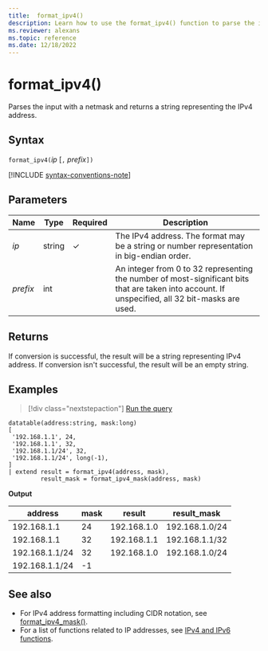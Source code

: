 ```yaml
---
title:  format_ipv4()
description: Learn how to use the format_ipv4() function to parse the input with a netmask and return a string representing the IPv4 address.
ms.reviewer: alexans
ms.topic: reference
ms.date: 12/18/2022
---
```

# format_ipv4()

Parses the input with a netmask and returns a string representing the IPv4 address.

## Syntax

`format_ipv4(`*ip* [`,` *prefix*`])`

[!INCLUDE [syntax-conventions-note](../../includes/syntax-conventions-note.md)]

## Parameters

| Name | Type | Required | Description |
|--|--|--|--|
| *ip* | string | &check; | The IPv4 address. The format may be a string or number representation in big-endian order.|
| *prefix* | int | | An integer from 0 to 32 representing the number of most-significant bits that are taken into account. If unspecified, all 32 bit-masks are used.|

## Returns

If conversion is successful, the result will be a string representing IPv4 address.
If conversion isn't successful, the result will be an empty string.

## Examples

> [!div class="nextstepaction"]
> <a href="https://dataexplorer.azure.com/clusters/help/databases/Samples?query=H4sIAAAAAAAAA0tJLAHCpJxUjcSUlKLU4mKr4pKizLx0HYXcxOJsq5z8vHRNrmguBXVDSyM9QzMLPUM9Q3UdBSMTHQU4wJA1NsIpq29kgqIAmyzIUg1dQ00dBa5YrhqF1IqS1LwUBaDjSnNKFGwV0vKLchNL4jMLykxgjoa4FqQBbi1EeTxIHFUPWAhNIwAom5ZMBgEAAA==" target="_blank">Run the query</a>

```kusto
datatable(address:string, mask:long)
[
 '192.168.1.1', 24,          
 '192.168.1.1', 32,          
 '192.168.1.1/24', 32,       
 '192.168.1.1/24', long(-1), 
]
| extend result = format_ipv4(address, mask), 
         result_mask = format_ipv4_mask(address, mask)
```

**Output**

|address|mask|result|result_mask|
|---|---|---|---|
|192.168.1.1|24|192.168.1.0|192.168.1.0/24|
|192.168.1.1|32|192.168.1.1|192.168.1.1/32|
|192.168.1.1/24|32|192.168.1.0|192.168.1.0/24|
|192.168.1.1/24|-1|||

## See also

* For IPv4 address formatting including CIDR notation, see [format_ipv4_mask()](format-ipv4-mask-function.md).
* For a list of functions related to IP addresses, see [IPv4 and IPv6 functions](scalarfunctions.md#ipv4ipv6-functions).
